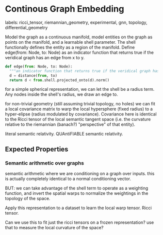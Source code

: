 # Continous Graph Embedding

labels: ricci_tensor, riemannian_geometry, experimental, gnn, topology, differential_geometry

Model the graph as a continuous manifold, model entities on the graph as points on the manifold, and a learnable shell parameter. 
The shell functionally defines the entity as a region of the manifold.
Define edge(from: Node, to: Node) as an indicator function that returns true if the veridical graph has an edge from x to y. 

```python
def edge(from: Node, to: Node):
  """an indicator function that returns true if the veridical graph has an edge from x to y."""
  d = distance(from, to)
  return d < from.shell.projected_onto(d).norm()
```

for a simple spherical representation, we can let the shell be a radius term. Any nodes inside the shell's radius, we draw an edge to.

for non-trivial geometry (still assuming trivial topology, no holes) we can fit a local covariance matrix to warp the local hypersphere (fixed radius) to a hyper-elipse (radius modulated by covariance). Covariance here is identical to the Ricci tensor of the local semantic tangent space (i.e. the curvature relative to the riemannian (banach?) "perspective" of that entity).

literal semantic relativity. QUAntiFIABLE semantic relativity.


## Expected Properties

### Semantic arithmetic over graphs

semantic arithmetic where we are conditioning on a graph over inputs. this is actually completely identical to a normal conditioning vector.

BUT: we can take advantage of the shell term to operate as a weighting function, and invert the spatial warps to normalize the weightings in the topology of the space.

Apply this representation to a dataset to learn the local warp tensor. Ricci tensor.

Can we use this to fit just the ricci tensors on a frozen representation? use that to measure the local curvature of the space?
